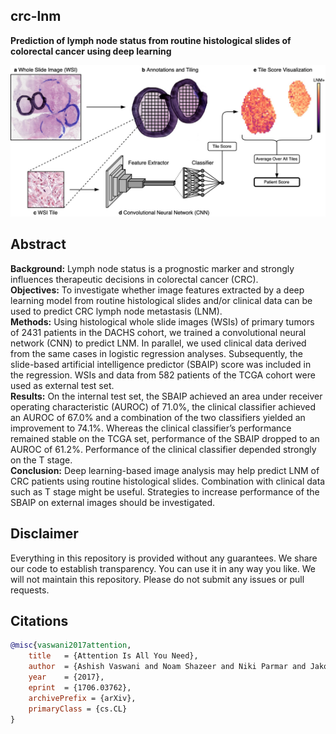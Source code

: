 ## crc-lnm
**Prediction of lymph node status from routine histological slides of colorectal cancer using deep learning**


![Pipeline](/images/pipeline.jpg)


## **Abstract**
**Background:** Lymph node status is a prognostic marker and strongly influences therapeutic decisions in colorectal cancer (CRC).  
**Objectives:** To investigate whether image features extracted by a deep learning model from routine histological slides and/or clinical data can be used to predict CRC lymph node metastasis (LNM).  
**Methods:** Using histological whole slide images (WSIs) of primary tumors of 2431 patients in the DACHS cohort, we trained a convolutional neural network (CNN) to predict LNM. In parallel, we used clinical data derived from the same cases in logistic regression analyses. Subsequently, the slide-based artificial intelligence predictor (SBAIP) score was included in the regression. WSIs and data from 582 patients of the TCGA cohort were used as external test set.  
**Results:** On the internal test set, the SBAIP achieved an area under receiver operating characteristic (AUROC) of 71.0%, the clinical classifier achieved an AUROC of 67.0% and a combination of the two classifiers yielded an improvement to 74.1%. Whereas the clinical classifier’s performance remained stable on the TCGA set, performance of the SBAIP dropped to an AUROC of 61.2%. Performance of the clinical classifier depended strongly on the T stage.  
**Conclusion:** Deep learning-based image analysis may help predict LNM of CRC patients using routine histological slides. Combination with clinical data such as T stage might be useful. Strategies to increase performance of the SBAIP on external images should be investigated.  


## **Disclaimer**  
Everything in this repository is provided without any guarantees. We share our code to establish transparency. 
You can use it in any way you like. We will not maintain this repository. Please do not submit any issues or pull requests.


## Citations

```bibtex
@misc{vaswani2017attention,
    title   = {Attention Is All You Need},
    author  = {Ashish Vaswani and Noam Shazeer and Niki Parmar and Jakob Uszkoreit and Llion Jones and Aidan N. Gomez and Lukasz Kaiser and Illia Polosukhin},
    year    = {2017},
    eprint  = {1706.03762},
    archivePrefix = {arXiv},
    primaryClass = {cs.CL}
}
```